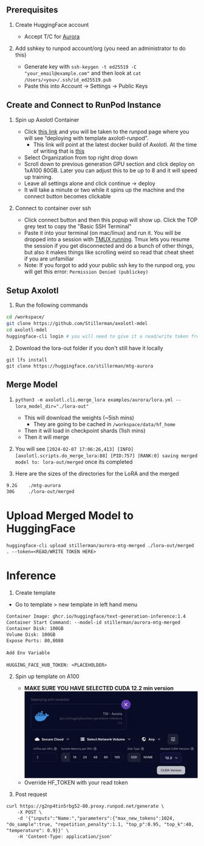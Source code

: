 ## Prerequisites
1. Create HuggingFace account
    - Accept T/C for [Aurora](https://huggingface.co/aurora-m/aurora-m-v0.1)

2. Add sshkey to runpod account/org (you need an administrator to do this)
    - Generate key with `ssh-keygen -t ed25519 -C "your_email@example.com"` and then look at `cat /Users/<you>/.ssh/id_ed25519.pub`
    - Paste this into Account -> Settings -> Public Keys

## Create and Connect to RunPod Instance
1. Spin up Axolotl Container
    -  Click [this link](https://runpod.io/gsc?template=v2ickqhz9s&ref=6i7fkpdz) and you will be taken to the runpod page where you will see “deploying with template axolotl-runpod”.
        - This link will point at the latest docker build of Axolotl. At the time of writing that is [this](https://hub.docker.com/layers/winglian/axolotl-cloud/main-py3.10-cu118-2.1.2/images/sha256-3a410a44e749b7a00e3c4033d33189b0b27280ae38d53c950bfe8e85cd6368d6?context=explore)
    - Select Organization from top right drop down
    - Scroll down to previous generation GPU section and click deploy on 1xA100 80GB. Later you can adjust this to be up to 8 and it will speed up training.
    - Leave all settings alone and click continue -> deploy
    - It will take a minute or two while it spins up the machine and the connect button becomes clickable

2. Connect to container over ssh
    - Click connect button and then this popup will show up. Click the TOP grey text to copy the "Basic SSH Terminal"
    -  Paste it into your terminal (on mac/linux) and run it. You will be dropped into a session with [TMUX running](https://www.redhat.com/sysadmin/introduction-tmux-linux). Tmux lets you resume the session if you get disconnected and do a bunch of other things, but also it makes things like scrolling weird so read that cheat sheet if you are unfamiliar
    - Note: If you forgot to add your public ssh key to the runpod org, you will get this error: `Permission Denied (publickey)`

## Setup Axolotl
1. Run the following commands
```bash
cd /workspace/
git clone https://github.com/Stillerman/axolotl-mdel
cd axolotl-mdel
huggingface-cli login # you will need to give it a read/write token from hf.co/settings/tokens
```

2. Download the lora-out folder if you don't still have it locally
```
git lfs install
git clone https://huggingface.co/stillerman/mtg-aurora
```

## Merge Model
1. `python3 -m axolotl.cli.merge_lora examples/aurora/lora.yml --lora_model_dir="./lora-out"`
    - This will download the weights (~5ish mins)
        - They are going to be cached in `/workspace/data/hf_home`
    - Then it will load in checkpoint shards (1ish mins)
    - Then it will merge

2. You will see `[2024-02-07 17:06:26,413] [INFO] [axolotl.scripts.do_merge_lora:88] [PID:757] [RANK:0] saving merged model to: lora-out/merged` once its completed

3. Here are the sizes of the directories for the LoRA and the merged
```
9.2G    ./mtg-aurora
30G     ./lora-out/merged
```

# Upload Merged Model to HuggingFace

```
huggingface-cli upload stillerman/aurora-mtg-merged ./lora-out/merged . --token=<READ/WRITE TOKEN HERE>
```

# Inference

1. Create template
- Go to template > new template in left hand menu
```
Container Image: ghcr.io/huggingface/text-generation-inference:1.4
Container Start Command: --model-id stillerman/aurora-mtg-merged
Container Disk: 100GB
Volume Disk: 100GB
Expose Ports: 80,8080

Add Env Variable

HUGGING_FACE_HUB_TOKEN: <PLACEHOLDER>
```

2. Spin up template on A100
    - **MAKE SURE YOU HAVE SELECTED CUDA 12.2 min version** ![cuda](./image/select_cuda.png)
    - Override HF_TOKEN with your read token

3. Post request

```
curl https://g2np4tin5rbg52-80.proxy.runpod.net/generate \
    -X POST \
    -d '{"inputs":"Name:","parameters":{"max_new_tokens":1024, "do_sample":true, "repetition_penalty":1.1, "top_p":0.95, "top_k":40, "temperature": 0.9}}' \
    -H 'Content-Type: application/json'

```